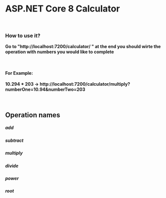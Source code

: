 # ASP.NET Core 8 Calculator

<br>

### How to use it?

**Go to "http://localhost:7200/calculator/ " at the end you should wirte the operation with numbers you would like to complete**

<br>

#### For Example:
**10.294 * 203 -> http://localhost:7200/calculator/multiply?numberOne=10.94&numberTwo=203**

<br>

## Operation names
##### add
##### subtract
##### multiply
##### divide
##### power
##### root
